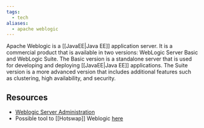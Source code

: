 ```yaml
---
tags:
  - tech
aliases:
  - apache weblogic
---
```


Apache Weblogic is a [[JavaEE|Java EE]] application server.
It is a commercial product that is available in two versions: WebLogic Server Basic and WebLogic Suite. 
The Basic version is a standalone server that is used for developing and deploying [[JavaEE|Java EE]] applications. 
The Suite version is a more advanced version that includes additional features such as clustering, high availability, and security.

## Resources

- [Weblogic Server Administration](https://www.youtube.com/playlist?list=PLRt-r4QiDOMfzsw2vchVr9xpcqq5gZt-1)
- Possible tool to [[Hotswap]] Weblogic [here](https://github.com/HotswapProjects/HotswapAgent)

